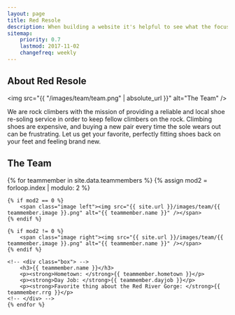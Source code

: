 ```yaml
---
layout: page
title: Red Resole
description: When building a website it's helpful to see what the focus of your site is. This page is an example of how to show a website's focus.
sitemap:
    priority: 0.7
    lastmod: 2017-11-02
    changefreq: weekly
---
```

## About Red Resole

<span class="image left"><img src="{{ "/images/team/team.png" | absolute_url }}" alt="The Team" /></span>

We are rock climbers with the mission of providing a reliable and local shoe re-soling service in order to keep fellow climbers on the rock. Climbing shoes are expensive, and buying a new pair every time the sole wears out can be frustrating. Let us get your favorite, perfectly fitting shoes back on your feet and feeling brand new.

## The Team

<div class="team-members">
	{% for teammember in site.data.teammembers %}
	{% assign mod2 = forloop.index | modulo: 2 %}

	{% if mod2 == 0 %}
		<span class="image left"><img src="{{ site.url }}/images/team/{{ teammember.image }}.png" alt="{{ teammember.name }}" /></span>
	{% endif %}

	{% if mod2 != 0 %}
		<span class="image right"><img src="{{ site.url }}/images/team/{{ teammember.image }}.png" alt="{{ teammember.name }}" /></span>
	{% endif %}

	<!-- <div class="box"> -->
		<h3>{{ teammember.name }}</h3>
		<p><strong>Hometown: </strong>{{ teammember.hometown }}</p>
		<p><strong>Day Job: </strong>{{ teammember.dayjob }}</p>
		<p><strong>Favorite thing about the Red River Gorge: </strong>{{ teammember.rrg }}</p>
	<!-- </div> -->
	{% endfor %}
</div>